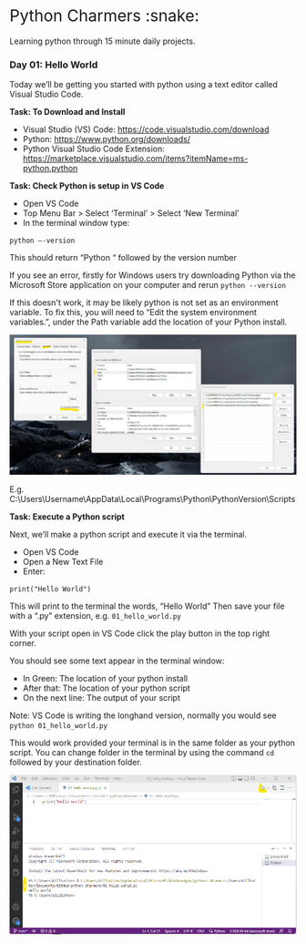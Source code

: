 <h1 style="font-weight:normal">
  Python Charmers :snake:
</h1>

Learning python through 15 minute daily projects.

### Day 01: Hello World

Today we’ll be getting you started with python using a text editor called Visual Studio Code. 

**Task: To Download and Install**

- Visual Studio (VS) Code: https://code.visualstudio.com/download
- Python: https://www.python.org/downloads/ 
- Python Visual Studio Code Extension: https://marketplace.visualstudio.com/items?itemName=ms-python.python 


**Task: Check Python is setup in VS Code**

- Open VS Code
- Top Menu  Bar > Select ‘Terminal’ > Select ‘New Terminal’
- In the terminal window type:

```
python –-version
```

This should return “Python “ followed by the version number

If you see an error, firstly for Windows users try downloading Python via the Microsoft Store application on your computer and rerun `python --version`

If this doesn't work, it may be likely python is not set as an environment variable. To fix this, you will need to “Edit the system environment variables.”, under the Path variable add the location of your Python install.  

![Screenhot of setting python to environment variable Path](images/01_env_variables.png)

E.g. C:\Users\Username\AppData\Local\Programs\Python\PythonVersion\Scripts

**Task: Execute a Python script**

Next, we’ll make a python script and execute it via the terminal. 

- Open VS Code
- Open a New Text File
- Enter:

```
print("Hello World")
```

This will print to the terminal the words, “Hello World”
Then save your file with a “.py” extension, e.g. `01_hello_world.py`

With your script open in VS Code click the play button in the top right corner.

You should see some text appear in the terminal window:

- In Green: The location of your python install
- After that: The location of your python script
- On the next line: The output of your script

Note: VS Code is writing the longhand version, normally you would see 
`python 01_hello_world.py`

This would work provided your terminal is in the same folder as your python script. You can change folder in the terminal by using the command `cd ` followed by your destination folder. 

![Screenhot of VS Code output](images/01_vs_code.png)


